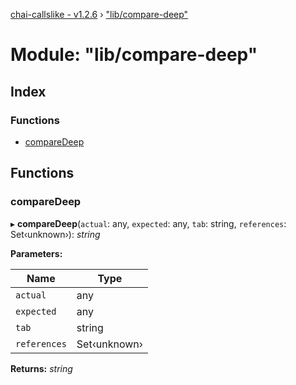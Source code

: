 [chai-callslike - v1.2.6](../README.md) › ["lib/compare-deep"](_lib_compare_deep_.md)

# Module: "lib/compare-deep"

## Index

### Functions

* [compareDeep](_lib_compare_deep_.md#comparedeep)

## Functions

###  compareDeep

▸ **compareDeep**(`actual`: any, `expected`: any, `tab`: string, `references`: Set‹unknown›): *string*

**Parameters:**

Name | Type |
------ | ------ |
`actual` | any |
`expected` | any |
`tab` | string |
`references` | Set‹unknown› |

**Returns:** *string*
